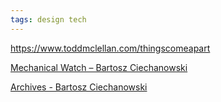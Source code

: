 ```yaml
---
tags: design tech 
---
```


<https://www.toddmclellan.com/thingscomeapart>

[Mechanical Watch – Bartosz Ciechanowski](https://ciechanow.ski/mechanical-watch/)

[Archives - Bartosz Ciechanowski](https://ciechanow.ski/archives/)

